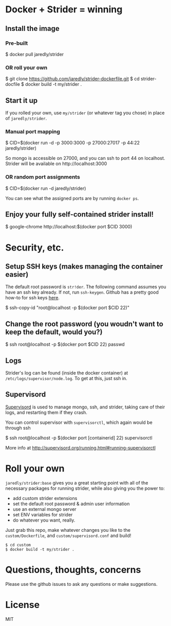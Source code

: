 # Docker + Strider = winning

## Install the image

### Pre-built

   $ docker pull jaredly/strider

### OR roll your own

   $ git clone https://github.com/jaredly/strider-dockerfile.git
   $ cd strider-docfile
   $ docker build -t my/strider .

## Start it up

If you rolled your own, use `my/strider` (or whatever tag you chose) in place
of `jaredly/strider`.

### Manual port mapping

   $ CID=$(docker run -d -p 3000:3000 -p 27000:27017 -p 44:22 jaredly/strider)

So mongo is accessible on 27000, and you can ssh to port 44 on localhost.
Strider will be available on http://localhost:3000

### OR random port assignments

   $ CID=$(docker run -d jaredly/strider)

You can see what the assigned ports are by running `docker ps`.

## Enjoy your fully self-contained strider install!

   $ google-chrome http://localhost:$(docker port $CID 3000)

# Security, etc.

## Setup SSH keys (makes managing the container easier)

The default root password is `str!der`. The following command assumes you have
an ssh key already. If not, run `ssh-keygen`. Github has a pretty good how-to
for ssh keys [here](https://help.github.com/articles/generating-ssh-keys).

   $ ssh-copy-id "root@localhost -p $(docker port $CID 22)"

## Change the root password (you woudn't want to keep the default, would you?)

   $ ssh root@localhost -p $(docker port $CID 22) passwd

## Logs

Strider's log can be found (inside the docker container) at
`/etc/logs/supervisor/node.log`. To get at this, just ssh in.

## Supervisord

[Supervisord](http://supervisord.org/) is used to manage mongo, ssh, and
strider, taking care of their logs, and restarting them if they crash.

You can control supervisor with `supervisorctl`, which again would be through ssh

   $ ssh root@localhost -p $(docker port [containerid] 22) supervisorctl

More info at http://supervisord.org/running.html#running-supervisorctl

# Roll your own

`jaredly/strider:base` gives you a great starting point with all of the
necessary packages for running strider, while also giving you the power to:

- add custom strider extensions
- set the default root password & admin user information
- use an external mongo server
- set ENV variables for strider
- do whatever you want, really.

Just grab this repo, make whatever changes you like to the `custom/Dockerfile`,
and `custom/supervisord.conf` and build!

    $ cd custom
    $ docker build -t my/strider .

# Questions, thoughts, concerns

Please use the github issues to ask any questions or make suggestions.

# License

MIT

